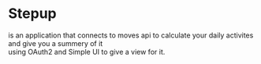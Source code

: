 # Stepup 
is an application that connects to moves api to calculate your daily activites and give you a summery of it <br>
using OAuth2 and Simple UI to give a view for it.
